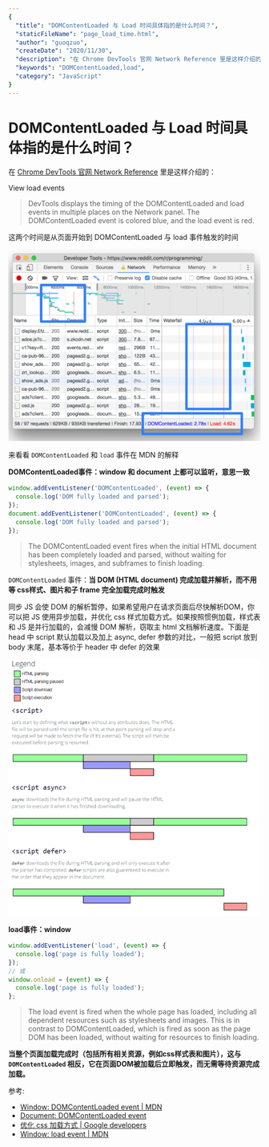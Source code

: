 ```yaml
---
{
  "title": "DOMContentLoaded 与 Load 时间具体指的是什么时间？",
  "staticFileName": "page_load_time.html",
  "author": "guoqzuo",
  "createDate": "2020/11/30",
  "description": "在 Chrome DevTools 官网 Network Reference 里是这样介绍的：View load events：DevTools displays the timing of the DOMContentLoaded and load events in multiple places on the Network panel. The DOMContentLoaded event is colored blue, and the load event is red. 这两个时间是从页面开始到 DOMContentLoaded 与 load 事件触发的时间",
  "keywords": "DOMContentLoaded,load",
  "category": "JavaScript"
}
---
```

# DOMContentLoaded 与 Load 时间具体指的是什么时间？
在 [Chrome DevTools 官网 Network Reference](https://developers.google.com/web/tools/chrome-devtools/network/reference#load) 里是这样介绍的：

View load events

> DevTools displays the timing of the DOMContentLoaded and load events in multiple places on the Network panel. The DOMContentLoaded event is colored blue, and the load event is red.

这两个时间是从页面开始到 DOMContentLoaded 与 load 事件触发的时间

![chrome_load_events.png](../../../images/blog/js/chrome_load_event.png)

来看看 `DOMContentLoaded` 和 `load` 事件在 MDN 的解释

**DOMContentLoaded事件：window 和 document 上都可以监听，意思一致**

```js
window.addEventListener('DOMContentLoaded', (event) => {
  console.log('DOM fully loaded and parsed');
});
document.addEventListener('DOMContentLoaded', (event) => {
  console.log('DOM fully loaded and parsed');
});
```

> The DOMContentLoaded event fires when the initial HTML document has been completely loaded and parsed, without waiting for stylesheets, images, and subframes to finish loading.

`DOMContentLoaded` 事件：**当 DOM (HTML document) 完成加载并解析，而不用等 css样式、图片和子 frame 完全加载完成时触发** 

同步 JS 会使 DOM 的解析暂停，如果希望用户在请求页面后尽快解析DOM，你可以把 JS 使用异步加载，并优化 css 样式加载方式。如果按照惯例加载，样式表和 JS 是并行加载的，会减慢 DOM 解析，窃取主 html 文档解析速度。下面是 head 中 script 默认加载以及加上 async, defer 参数的对比，一般把 script 放到 body 末尾，基本等价于 header 中 defer 的效果

![script_load.png](../../../images/blog/js/script_load.png)

**load事件：window**

```js
window.addEventListener('load', (event) => {
  console.log('page is fully loaded');
});
// 或
window.onload = (event) => {
  console.log('page is fully loaded');
};
```

> The load event is fired when the whole page has loaded, including all dependent resources such as stylesheets and images. This is in contrast to DOMContentLoaded, which is fired as soon as the page DOM has been loaded, without waiting for resources to finish loading.

**当整个页面加载完成时（包括所有相关资源，例如css样式表和图片），这与 `DOMContentLoaded` 相反，它在页面DOM被加载后立即触发，而无需等待资源完成加载。**

参考:
- [Window: DOMContentLoaded event | MDN](https://developer.mozilla.org/en-US/docs/Web/API/Window/DOMContentLoaded_event)
- [Document: DOMContentLoaded event](https://developer.mozilla.org/en-US/docs/Web/API/Document/DOMContentLoaded_event)
- [优化 css 加载方式 | Google developers](https://developers.google.com/speed/docs/insights/OptimizeCSSDelivery)
- [Window: load event | MDN](https://developer.mozilla.org/en-US/docs/Web/API/Window/load_event)
